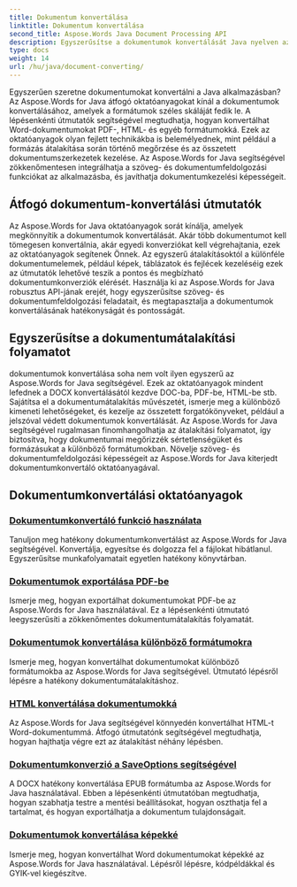 ```yaml
---
title: Dokumentum konvertálása
linktitle: Dokumentum konvertálása
second_title: Aspose.Words Java Document Processing API
description: Egyszerűsítse a dokumentumok konvertálását Java nyelven az Aspose.Words segítségével! Tanuljon meg átfogó szövegszerkesztési és dokumentumfeldolgozási útmutatókat
type: docs
weight: 14
url: /hu/java/document-converting/
---
```


Egyszerűen szeretne dokumentumokat konvertálni a Java alkalmazásban? Az Aspose.Words for Java átfogó oktatóanyagokat kínál a dokumentumok konvertálásához, amelyek a formátumok széles skáláját fedik le. A lépésenkénti útmutatók segítségével megtudhatja, hogyan konvertálhat Word-dokumentumokat PDF-, HTML- és egyéb formátumokká. Ezek az oktatóanyagok olyan fejlett technikákba is belemélyednek, mint például a formázás átalakítása során történő megőrzése és az összetett dokumentumszerkezetek kezelése. Az Aspose.Words for Java segítségével zökkenőmentesen integrálhatja a szöveg- és dokumentumfeldolgozási funkciókat az alkalmazásba, és javíthatja dokumentumkezelési képességeit.

## Átfogó dokumentum-konvertálási útmutatók

Az Aspose.Words for Java oktatóanyagok sorát kínálja, amelyek megkönnyítik a dokumentumok konvertálását. Akár több dokumentumot kell tömegesen konvertálnia, akár egyedi konverziókat kell végrehajtania, ezek az oktatóanyagok segítenek Önnek. Az egyszerű átalakításoktól a különféle dokumentumelemek, például képek, táblázatok és fejlécek kezeléséig ezek az útmutatók lehetővé teszik a pontos és megbízható dokumentumkonverziók elérését. Használja ki az Aspose.Words for Java robusztus API-jának erejét, hogy egyszerűsítse szöveg- és dokumentumfeldolgozási feladatait, és megtapasztalja a dokumentumok konvertálásának hatékonyságát és pontosságát.

## Egyszerűsítse a dokumentumátalakítási folyamatot

dokumentumok konvertálása soha nem volt ilyen egyszerű az Aspose.Words for Java segítségével. Ezek az oktatóanyagok mindent lefednek a DOCX konvertálásától kezdve DOC-ba, PDF-be, HTML-be stb. Sajátítsa el a dokumentumátalakítás művészetét, ismerje meg a különböző kimeneti lehetőségeket, és kezelje az összetett forgatókönyveket, például a jelszóval védett dokumentumok konvertálását. Az Aspose.Words for Java segítségével rugalmasan finomhangolhatja az átalakítási folyamatot, így biztosítva, hogy dokumentumai megőrizzék sértetlenségüket és formázásukat a különböző formátumokban. Növelje szöveg- és dokumentumfeldolgozási képességeit az Aspose.Words for Java kiterjedt dokumentumkonvertáló oktatóanyagával.

## Dokumentumkonvertálási oktatóanyagok

### [Dokumentumkonvertáló funkció használata](./using-document-converting/)
Tanuljon meg hatékony dokumentumkonvertálást az Aspose.Words for Java segítségével. Konvertálja, egyesítse és dolgozza fel a fájlokat hibátlanul. Egyszerűsítse munkafolyamatait egyetlen hatékony könyvtárban.
### [Dokumentumok exportálása PDF-be](./exporting-documents-to-pdf/)
Ismerje meg, hogyan exportálhat dokumentumokat PDF-be az Aspose.Words for Java használatával. Ez a lépésenkénti útmutató leegyszerűsíti a zökkenőmentes dokumentumátalakítás folyamatát.
### [Dokumentumok konvertálása különböző formátumokra](./converting-documents-different-formats/)
Ismerje meg, hogyan konvertálhat dokumentumokat különböző formátumokba az Aspose.Words for Java segítségével. Útmutató lépésről lépésre a hatékony dokumentumátalakításhoz.
### [HTML konvertálása dokumentumokká](./converting-html-documents/)
Az Aspose.Words for Java segítségével könnyedén konvertálhat HTML-t Word-dokumentummá. Átfogó útmutatónk segítségével megtudhatja, hogyan hajthatja végre ezt az átalakítást néhány lépésben.
### [Dokumentumkonverzió a SaveOptions segítségével](./document-conversion-saveoptions/)
A DOCX hatékony konvertálása EPUB formátumba az Aspose.Words for Java használatával. Ebben a lépésenkénti útmutatóban megtudhatja, hogyan szabhatja testre a mentési beállításokat, hogyan oszthatja fel a tartalmat, és hogyan exportálhatja a dokumentum tulajdonságait.
### [Dokumentumok konvertálása képekké](./converting-documents-images/)
Ismerje meg, hogyan konvertálhat Word dokumentumokat képekké az Aspose.Words for Java használatával. Lépésről lépésre, kódpéldákkal és GYIK-vel kiegészítve.